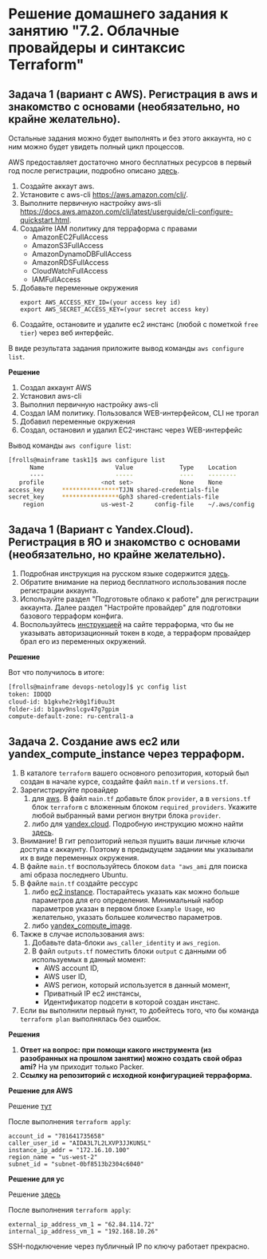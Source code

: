 # Решение домашнего задания к занятию "7.2. Облачные провайдеры и синтаксис Terraform"

## Задача 1 (вариант с AWS). Регистрация в aws и знакомство с основами (необязательно, но крайне желательно).

Остальные задания можно будет выполнять и без этого аккаунта, но с ним можно будет увидеть полный цикл процессов.

AWS предоставляет достаточно много бесплатных ресурсов в первый год после регистрации, подробно описано [здесь](https://aws.amazon.com/free/).

1. Создайте аккаут aws.
1. Установите c aws-cli https://aws.amazon.com/cli/.
1. Выполните первичную настройку aws-sli https://docs.aws.amazon.com/cli/latest/userguide/cli-configure-quickstart.html.
1. Создайте IAM политику для терраформа c правами
   - AmazonEC2FullAccess
   - AmazonS3FullAccess
   - AmazonDynamoDBFullAccess
   - AmazonRDSFullAccess
   - CloudWatchFullAccess
   - IAMFullAccess
1. Добавьте переменные окружения
   ```
   export AWS_ACCESS_KEY_ID=(your access key id)
   export AWS_SECRET_ACCESS_KEY=(your secret access key)
   ```
1. Создайте, остановите и удалите ec2 инстанс (любой с пометкой `free tier`) через веб интерфейс.

В виде результата задания приложите вывод команды `aws configure list`.

**Решение**

1. Создал аккаунт AWS
1. Установил aws-cli
1. Выполнил первичную настройку aws-cli
1. Создал IAM политику. Пользовался WEB-интерфейсом, CLI не трогал
1. Добавил переменные окружения
1. Создал, остановил и удалил EC2-инстанс через WEB-интерфейс

Вывод команды `aws configure list`:

```bash
[frolls@mainframe task1]$ aws configure list
      Name                    Value             Type    Location
      ----                    -----             ----    --------
   profile                <not set>             None    None
access_key     ****************TJJN shared-credentials-file
secret_key     ****************Gph3 shared-credentials-file
    region                us-west-2      config-file    ~/.aws/config
```

## Задача 1 (Вариант с Yandex.Cloud). Регистрация в ЯО и знакомство с основами (необязательно, но крайне желательно).

1. Подробная инструкция на русском языке содержится [здесь](https://cloud.yandex.ru/docs/solutions/infrastructure-management/terraform-quickstart).
2. Обратите внимание на период бесплатного использования после регистрации аккаунта.
3. Используйте раздел "Подготовьте облако к работе" для регистрации аккаунта. Далее раздел "Настройте провайдер" для подготовки
   базового терраформ конфига.
4. Воспользуйтесь [инструкцией](https://registry.terraform.io/providers/yandex-cloud/yandex/latest/docs) на сайте терраформа, что бы
   не указывать авторизационный токен в коде, а терраформ провайдер брал его из переменных окружений.

**Решение**

Вот что получилось в итоге:

```bash
[frolls@mainframe devops-netology]$ yc config list
token: IDDQD
cloud-id: b1gkvhe2rk0g1fi0uu3t
folder-id: b1gav9nslcgv47g7gpim
compute-default-zone: ru-central1-a
```

## Задача 2. Создание aws ec2 или yandex_compute_instance через терраформ. 

1. В каталоге `terraform` вашего основного репозитория, который был создан в начале курсе, создайте файл `main.tf` и `versions.tf`.
2. Зарегистрируйте провайдер 
   1. для [aws](https://registry.terraform.io/providers/hashicorp/aws/latest/docs). В файл `main.tf` добавьте
   блок `provider`, а в `versions.tf` блок `terraform` с вложенным блоком `required_providers`. Укажите любой выбранный вами регион 
   внутри блока `provider`.
   2. либо для [yandex.cloud](https://registry.terraform.io/providers/yandex-cloud/yandex/latest/docs). Подробную инструкцию можно найти 
   [здесь](https://cloud.yandex.ru/docs/solutions/infrastructure-management/terraform-quickstart).
3. Внимание! В гит репозиторий нельзя пушить ваши личные ключи доступа к аккаунту. Поэтому в предыдущем задании мы указывали
их в виде переменных окружения. 
4. В файле `main.tf` воспользуйтесь блоком `data "aws_ami` для поиска ami образа последнего Ubuntu.  
5. В файле `main.tf` создайте рессурс 
   1. либо [ec2 instance](https://registry.terraform.io/providers/hashicorp/aws/latest/docs/resources/instance).
   Постарайтесь указать как можно больше параметров для его определения. Минимальный набор параметров указан в первом блоке 
   `Example Usage`, но желательно, указать большее количество параметров.
   2. либо [yandex_compute_image](https://registry.terraform.io/providers/yandex-cloud/yandex/latest/docs/resources/compute_image).
6. Также в случае использования aws:
   1. Добавьте data-блоки `aws_caller_identity` и `aws_region`.
   2. В файл `outputs.tf` поместить блоки `output` с данными об используемых в данный момент: 
       * AWS account ID,
       * AWS user ID,
       * AWS регион, который используется в данный момент, 
       * Приватный IP ec2 инстансы,
       * Идентификатор подсети в которой создан инстанс.  
7. Если вы выполнили первый пункт, то добейтесь того, что бы команда `terraform plan` выполнялась без ошибок. 


**Решения**

1. **Ответ на вопрос: при помощи какого инструмента (из разобранных на прошлом занятии) можно создать свой образ ami?** На ум приходит только Packer.
1. **Ссылку на репозиторий с исходной конфигурацией терраформа.**

**Решение для AWS**

Решение [тут](task2/AWS/)

После выполнения `terraform apply`:

```
account_id = "781641735658"
caller_user_id = "AIDA3L7L2LXVP3JJKUNSL"
instance_ip_addr = "172.16.10.100"
region_name = "us-west-2"
subnet_id = "subnet-0bf8513b2304c6040"
```

**Решение для yc**

Решение [здесь](task2/yc)

После выполнения `terraform apply`:

```
external_ip_address_vm_1 = "62.84.114.72"
internal_ip_address_vm_1 = "192.168.10.26"
```

SSH-подключение через публичный IP по ключу работает прекрасно.